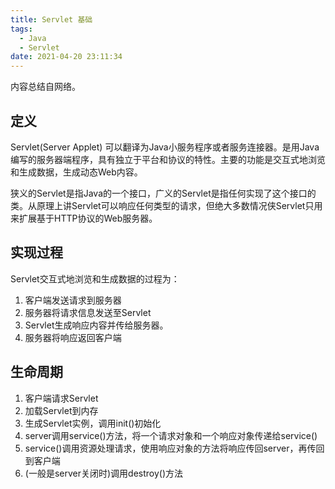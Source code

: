 ```yaml
---
title: Servlet 基础
tags:
  - Java
  - Servlet
date: 2021-04-20 23:11:34
---
```


内容总结自网络。

## 定义

Servlet(Server Applet) 可以翻译为Java小服务程序或者服务连接器。是用Java编写的服务器端程序，具有独立于平台和协议的特性。主要的功能是交互式地浏览和生成数据，生成动态Web内容。

狭义的Servlet是指Java的一个接口，广义的Servlet是指任何实现了这个接口的类。从原理上讲Servlet可以响应任何类型的请求，但绝大多数情况侠Servlet只用来扩展基于HTTP协议的Web服务器。

## 实现过程

Servlet交互式地浏览和生成数据的过程为：
1. 客户端发送请求到服务器
2. 服务器将请求信息发送至Servlet
3. Servlet生成响应内容并传给服务器。
4. 服务器将响应返回客户端

## 生命周期

1. 客户端请求Servlet
2. 加载Servlet到内存
3. 生成Servlet实例，调用init()初始化
4. server调用service()方法，将一个请求对象和一个响应对象传递给service()
5. service()调用资源处理请求，使用响应对象的方法将响应传回server，再传回到客户端
6. (一般是server关闭时)调用destroy()方法

